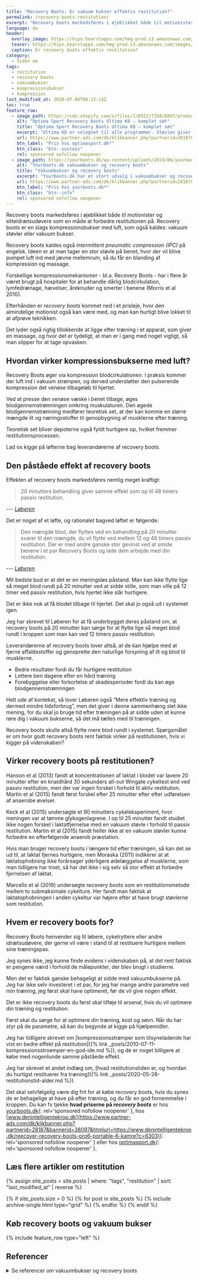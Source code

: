 ```yaml
---
title: "Recovery Boots: Er vakuum bukser effektiv restitution?"
permalink: /recovery-boots-restitution/
excerpt: "Recovery boots markedsføres i øjeblikket både til motionister og eliteidrætsudøvere som en måde at forbedre restitutionen på. Recovery boots er en slags kompressionsbukser med luft, som også kaldes: vakuum støvler eller vakuum bukser."
language: da
header:
  overlay_image: https://hips.hearstapps.com/hmg-prod.s3.amazonaws.com/images/normatec-livingroom-boots-overhear-1574756535.jpg
  teaser: https://hips.hearstapps.com/hmg-prod.s3.amazonaws.com/images/normatec-livingroom-boots-overhear-1574756535.jpg
  caption: Er recovery boots effektiv restitution?
category:
  - Viden om
tags:
  - restitution
  - recovery boots
  - vakuumbukser
  - kompressionsbukser
  - kompression
last_modified_at: 2020-07-04T08:12:14Z
toc: true
feature_row:
  - image_path: https://cdn.shopify.com/s/files/1/0552/7358/6897/products/Optima-Sport-Recovery-Boots-Battery-saet-8-kamre_2000x.jpg?v=1615362661
    alt: "Optima Sport Recovery Boots Ultima K8 – komplet sæt"
    title: "Optima Sport Recovery Boots Ultima K8 – komplet sæt"
    excerpt: "Ultima K8 er velegnet til alle programmer. Støvlen giver en mere dybdegående massage, end vores andre støvler, da kamrene er mindre og derfor kan arbejder sig mere ned i muskulaturen."
    url: https://www.partner-ads.com/dk/klikbanner.php?partnerid=28187&bannerid=55636&htmlurl=https://www.optimasport.dk/produkt/koeb-recovery-boots-og-opnaa-hurtigere-restitution/
    btn_label: "Pris hos optimasport.dk*"
    btn_class: "btn--success"
    rel: sponsored nofollow noopener
  - image_path: https://yourboots.dk/wp-content/uploads/2019/06/yourboots_model_ultimate.jpg
    alt: "Yourboots.dk vakuumbukser og recovery boots"
    title: "Vakuumbukser og recovery boots"
    excerpt: "Yourboots.dk har et stort udvalg i vakuumbukser og recovery boots. Der er både versioner, du kan bruge til at rejse eller større setups til hjemmetræning og restitution."
    url: https://www.partner-ads.com/dk/klikbanner.php?partnerid=28187&bannerid=71899&htmlurl=https://yourboots.dk/en/product/recovery-boots-model-ultimate/
    btn_label: "Pris hos yourboots.dk*"
    btn_class: "btn--info"
    rel: sponsored nofollow noopener
---
```


Recovery boots markedsføres i øjeblikket både til motionister og eliteidrætsudøvere som en måde at forbedre restitutionen på. Recovery boots er en slags kompressionsbukser med luft, som også kaldes: vakuum støvler eller vakuum bukser.

Recovery boots kaldes også _intermittent pneumatic compression (IPC)_ på engelsk. Ideen er at man tager en stor støvle på benet, hvor der vil blive pumpet luft ind med jævne mellemrum, så du får en blanding af kompression og massage.

Forskellige kompressionsmekanismer - bl.a. Recovery Boots - har i flere år været brugt på hospitaler for at behandle dårlig blodcirkulation, lymfedrænage, hævelser, åreknuder og smerter i benene (Morris et al 2010).

Efterhånden er _recovery boots_ kommet ned i et prisleje, hvor den almindelige motionist også kan være med, og man kan hurtigt blive lokket til at afprøve teknikken.

Det lyder også rigtig tillokkende at ligge efter træning i et apparat, som giver en massage, og hvor det er tydeligt, at man er i gang med noget vigtigt, så man slipper for at tage opvasken.

## Hvordan virker kompressionsbukserne med luft?

Recovery Boots øger via kompression blodcirkulationen. I praksis kommer der luft ind i vakuum strømpen, og derved understøtter den pulserende kompression det venøse tilbageløb til hjertet.

Ved at presse den venøse væske i benet tilbage, øges blodgennemstrømningen omkring muskulaturen. Den øgede blodgennemstrømning medfører teoretisk set, at der kan komme en større mængde ilt og næringsstoffer til genopbygning af musklerne efter træning.

Teoretisk set bliver depoterne også fyldt hurtigere op, hvilket fremmer restitutionsprocessen.

Lad os kigge på løfterne bag leverandørerne af recovery boots.

## Den påståede effekt af recovery boots

Effekten af recovery boots markedsføres nemlig meget kraftigt:

> 20 minutters behandling giver samme effekt som op til 48 timers passiv restitution.

--- <cite>[Løberen](https://www.loberen.dk/Optima-Recovery-Boots)</cite>

Det er noget af et løfte, og rationalet bagved løftet er følgende:

> Den mængde blod, der flyttes ved en behandling på 20 minutter svarer til den mængde, du vil flytte ved mellem 12 og 48 timers passiv restitution. Der er med andre ganske stor gevinst ved at smide benene i et par Recovery Boots og lade dem arbejde med din restitution.

--- <cite>[Løberen](https://www.loberen.dk/Optima-Recovery-Boots)</cite>

Mit bedste bud er at det er en meningsløs påstand. Man kan ikke flytte lige så meget blod rundt på 20 minutter ved at sidde stille, som man ville på 12 timer ved passiv restitution, hvis hjertet ikke slår hurtigere.

Det er ikke nok at få blodet tilbage til hjertet. Det skal jo også ud i systemet igen.

Jeg har skrevet til Løberen for at få underbygget deres påstand om, at recovery boots på 20 minutter kan sørge for at flytte lige så meget blod rundt i kroppen som man kan ved 12 timers passiv restitution.

Leverandørerne af recovery boots lover altså, at de kan hjælpe med at fjerne affaldsstoffer og genoprette den naturlige forsyning af ilt og blod til musklerne.

- Bedre resultater fordi du får hurtigere restitution
- Lettere ben dagene efter en hård træning
- Forebyggelse eller forkortelse af skadesperioder fordi du kan øge blodgennemstrømnngen

Helt ude af kontekst, så lover Løberen også “Mere effektiv træning og dermed mindre tidsforbrug”, men det giver i denne sammenhæng slet ikke mening, for du skal jo bruge tid efter træningen på at sidde uden at kunne røre dig i vakuum bukserne, så det må tælles med til træningen.

Recovery boots skulle altså flytte mere blod rundt i systemet. Spørgsmålet er om hvor godt recovery boots rent faktisk virker på restitutionen, hvis vi kigger på videnskaben?

## Virker recovery boots på restitutionen?

Hanson et al (2013) fandt at koncentrationen af laktat i blodet var lavere 20 minutter efter en knaldhård 30 sekunders all-out Wingate cykeltest end ved passiv restitution, men der var ingen forskel i forhold til aktiv restitution. Martin et al (2015) fandt først forskel efter 25 minutter efter efter udførelsen af anaerobe øvelser.

Keck et al (2015) undersøgte et 90 minutters cykeleksperiment, hvor meningen var at tømme glykogenlagrene. I op til 25 minutter fandt studiet ikke nogen forskel i laktatfjernelse med en vakuum støvle i forhold til passiv restitution. Martin et al (2015) fandt heller ikke at en vakuum støvler kunne forbedre en efterfølgende anaerob præstation.

Hvis man bruger recovery boots i længere tid efter træningen, så kan det se ud til, at laktat fjernes hurtigere, men Moraska (2011) indikerer at at laktatophobning ikke forårsager yderligere ødelæggelse af musklerne, som man tidligere har troet, så har det ikke i sig selv så stor effekt at forbedre fjernelsen af laktat.

Marcello et al (2019) undersøgte recovery boots som en restitutionsmetode mellem to submaksimale cykelture. Her fandt man faktisk at laktatophobningen i anden cykeltur var højere efter at have brugt støvlerne som restitution.

## Hvem er recovery boots for?

Recovery Boots henvender sig til løbere, cykelryttere eller andre idrætsudøvere, der gerne vil være i stand til at restituere hurtigere mellem sine træningspas.

Jeg synes ikke, jeg kunne finde evidens i videnskaben på, at det rent faktisk er pengene værd i forhold de målepunkter, der blev brugt i studierne.

Men det er faktisk ganske behageligt at sidde med vakuumbukserne på. Jeg har ikke selv investeret i et par, for jeg har mange andre parametre ved min træning, jeg først skal have optimeret, før de vil give nogen effekt.

Det er ikke recovery boots du først skal tilføje til arsenal, hvis du vil optimere din træning og restitution.

Først skal du sørge for at optimere din træning, kost og søvn. Når du har styr på de parametre, så kan du begynde at kigge på hjælpemidler.

Jeg har tidligere skrevet om [kompressionsstrømper som tilsyneladende har vist en bedre effekt på restitution]({% link _posts/2010-07-11-kompressionsstroemper-en-god-ide.md %}), og de er noget billigere at købe med nogenlunde samme påståede effekt.

Jeg har skrevet et andet indlæg om, [hvad restitutionstiden er, og hvordan du hurtigst restituerer fra træning]({% link _posts/2020-05-28-restitutionstid-alder.md %}).

Det skal selvfølgelig være dig frit for at købe recovery boots, hvis du synes de er behagelige at have på efter træning, og du får en god fornemmelse i kroppen. Du kan fx tjekke **hvad priserne på _recovery boots_** er hos [yourboots.dk](https://www.partner-ads.com/dk/klikbanner.php?partnerid=28187&bannerid=71899&htmlurl=https://yourboots.dk/valg-af-maskine/){: rel='sponsored nofollow noopener' }, hos [www.denintelligentekrop.dk](https://www.partner-ads.com/dk/klikbanner.php?partnerid=28187&bannerid=38097&htmlurl=https://www.denintelligentekrop.dk/reecover-recovery-boots-pro6-portable-6-kamre?c=6303){: rel='sponsored nofollow noopener' } eller hos [optimasport.dk](https://www.partner-ads.com/dk/klikbanner.php?partnerid=28187&bannerid=55636){: rel='sponsored nofollow noopener' }.

## Læs flere artikler om restitution

<div class="feature__wrapper">

{% assign site_posts = site.posts | where: "tags", "restitution" | sort: "last_modified_at" | reverse %}

{% if site_posts.size > 0 %}
  {% for post in site_posts %}
    {% include archive-single.html type="grid" %}
  {% endfor %}
{% endif %}

</div>

## Køb recovery boots og vakuum bukser

{% include feature_row type="left"  %}

## Referencer

<details markdown="1">
  <summary>Se referencer om vakuumbukser og recovery boots</summary>

- Keck, Nathan A., John S. Cuddy, Walter S. Hailes, Charles L. Dumke, og Brent C. Ruby. 2015. “Effects of Commercially Available Pneumatic Compression on Muscle Glycogen Recovery after Exercise”. Journal of Strength and Conditioning Research 29 (2): 379–85. <https://doi.org/10.1519/JSC.0000000000000772>.
- Kevin Stetter, Emily Hanson. 2013. “An Intermittent Pneumatic Compression Device Reduces Blood Lactate Concentrations More Effectively Than Passive Recovery after Wingate Testing”. Journal of Athletic Enhancement 02 (03). <https://doi.org/10.4172/2324-9080.1000115>.
- MARCELLO, RICHARD T., LUCAS FORTINI, og BEAU KJERULF GREER. 2019. “Intermittent Pneumatic Compression Boot Use Elevates Blood Lactate During Subsequent Exercise”. International Journal of Exercise Science 12 (2): 385–92.
- Martin, Jeffrey S., Zachary D. Friedenreich, Alexandra R. Borges, og Michael D. Roberts. 2015a. “Acute Effects of Peristaltic Pneumatic Compression on Repeated Anaerobic Exercise Performance and Blood Lactate Clearance”. Journal of Strength and Conditioning Research 29 (10): 2900–2906. <https://doi.org/10.1519/JSC.0000000000000928>.
- Moraska, Albert. 2011. “Massage and Lactate Clearance”. Medicine and Science in Sports and Exercise 43 (4): 738; author reply 739. <https://doi.org/10.1249/MSS.0b013e3182078709>.
- Morris, Rhys J., og John P. Woodcock. 2010. “Intermittent Pneumatic Compression or Graduated Compression Stockings for Deep Vein Thrombosis Prophylaxis? A Systematic Review of Direct Clinical Comparisons”. Annals of Surgery 251 (3): 393–96. <https://doi.org/10.1097/SLA.0b013e3181b5d61c>.
- Overmayer, Ryan G., og Matthew W. Driller. 2018. “Pneumatic Compression Fails to Improve Performance Recovery in Trained Cyclists”. International Journal of Sports Physiology and Performance 13 (4): 490–95. <https://doi.org/10.1123/ijspp.2017-0207>.
- WINKE, MOLLY, og SHELBY WILLIAMSON. 2018. “Comparison of a Pneumatic Compression Device to a Compression Garment During Recovery from DOMS”. International Journal of Exercise Science 11 (3): 375–83.
</details>
